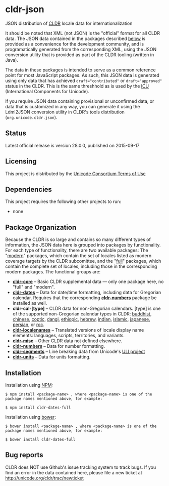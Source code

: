 # cldr-json

JSON distribution of [CLDR](http://cldr.unicode.org/) locale data for internationalization

It should be noted that XML (not JSON) is the "official" format for all CLDR data.  The
JSON data contained in the packages described [below](#package-organization) is provided
as a convenience for the development community, and is programatically generated from the
corresponding XML, using the JSON conversion utility that is provided as part of the CLDR
tooling (written in Java).

The data in these packages is intended to serve as a common reference point for most
JavaScript packages. As such, this JSON data is generated using only data that has achieved
`draft="contributed"` or `draft="approved"` status in the CLDR. This is the same threshhold
as is used by the [ICU](http://icu-project.org) (International Components for Unicode).

If you require JSON data containing provisional or unconfirmed data, or data that is customized
in any way, you can generate it using the Ldml2JSON conversion utility in CLDR's tools
distribution (`org.unicode.cldr.json`).

## Status
Latest official release is version 28.0.0, published on 2015-09-17

## Licensing

This project is distributed by the [Unicode Consortium Terms of Use](http://unicode.org/repos/cldr/trunk/unicode-license.txt)

## Dependencies

This project requires the following other projects to run:
 * none

## Package Organization

Because the CLDR is so large and contains so many different types of information, the JSON data
here is grouped into packages by functionality. For each type of functionality, there are two
available packages: The "[modern][]" packages, which contain the set of locales listed as modern
coverage targets by the CLDR subcomittee, and the "[full][]" packages, which contain the complete
set of locales, including those in the corresponding modern packages. The functional groups are:

 - **[cldr-core][]**        – Basic CLDR supplemental data — only one package here, no "full" and "modern".
 - **[cldr-dates][]**       – Data for date/time formatting, including data for Gregorian calendar.
Requires that the corresponding **[cldr-numbers][]** package be installed as well.
 - **cldr-cal-[type]**      – CLDR data for non-Gregorian calendars. [type] is one of the supported non-Gregorian calendar types in CLDR: 
[buddhist][], [chinese][], [coptic][], [dangi][], [ethiopic][], [hebrew][], [indian][], [islamic][], [japanese][], [persian][], or [roc][].
 - **[cldr-localenames][]** – Translated versions of locale display name elements: languages, scripts, territories, and variants.
 - **[cldr-misc][]**        – Other CLDR data not defined elsewhere.
 - **[cldr-numbers][]**     – Data for number formatting.
 - **[cldr-segments][]**    – Line breaking data from Unicode's [ULI project](http://uli.unicode.org/)
 - **[cldr-units][]**       – Data for units formatting.

## Installation

Installation using [NPM](https://www.npmjs.com):

    $ npm install <package-name> , where <package-name> is one of the package names mentioned above, for example:

    $ npm install cldr-dates-full

Installation using [bower](http://bower.io):

    $ bower install <package-name> , where <package-name> is one of the package names mentioned above, for example:

    $ bower install cldr-dates-full

## Bug reports

CLDR does NOT use Github's issue tracking system to track bugs.  If you find an error in
the data contained here, please file a new ticket at http://unicode.org/cldr/trac/newticket

[cldr-core]: https://github.com/unicode-cldr/cldr-core
[cldr-dates]: https://github.com/unicode-cldr?query=cldr-dates
[cldr-localenames]: https://github.com/unicode-cldr?query=cldr-localenames
[cldr-misc]: https://github.com/unicode-cldr?query=cldr-misc
[cldr-numbers]: https://github.com/unicode-cldr?query=cldr-numbers
[cldr-segments]: https://github.com/unicode-cldr?query=cldr-segments
[cldr-units]: https://github.com/unicode-cldr?query=cldr-units
[buddhist]: https://github.com/unicode-cldr?query=cldr-cal-buddhist
[chinese]: https://github.com/unicode-cldr?query=cldr-cal-chinese
[coptic]: https://github.com/unicode-cldr?query=cldr-cal-coptic
[dangi]: https://github.com/unicode-cldr?query=cldr-cal-dangi
[ethiopic]: https://github.com/unicode-cldr?query=cldr-cal-ethiopic
[hebrew]: https://github.com/unicode-cldr?query=cldr-cal-hebrew
[indian]: https://github.com/unicode-cldr?query=cldr-cal-indian
[islamic]: https://github.com/unicode-cldr?query=cldr-cal-islamic
[japanese]: https://github.com/unicode-cldr?query=cldr-cal-japanese
[persian]: https://github.com/unicode-cldr?query=cldr-cal-persian
[roc]: https://github.com/unicode-cldr?query=cldr-cal-roc
[modern]: https://github.com/unicode-cldr?query=modern
[full]: https://github.com/unicode-cldr?query=full

